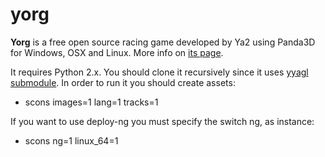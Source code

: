 yorg
=========

**Yorg** is a free open source racing game developed by Ya2 using Panda3D for Windows, OSX and Linux. More info on [its page](http://www.ya2.it/yorg).

It requires Python 2.x. You should clone it recursively since it uses [yyagl submodule](https://github.com/cflavio/yyagl). In order to run it you should create assets:

* scons images=1 lang=1 tracks=1

If you want to use deploy-ng you must specify the switch ng, as instance:

* scons ng=1 linux_64=1